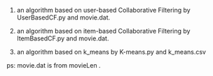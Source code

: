 1. 	an algorithm based on user-based Collaborative Filtering by UserBasedCF.py and movie.dat.

2.  an algorithm based on item-based Collaborative Filtering	by ItemBasedCF.py and movie.dat.

3.  an algorithm based on k_means by K-means.py and k_means.csv

ps: movie.dat is from movieLen .
